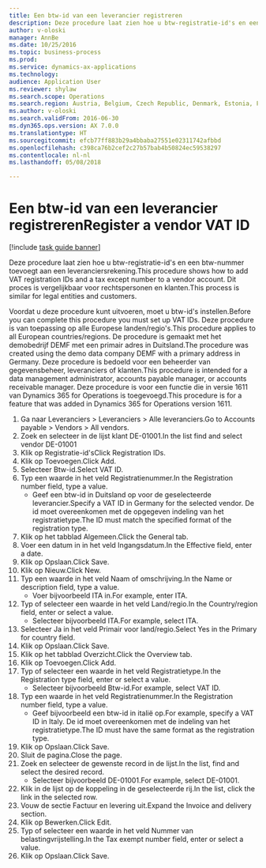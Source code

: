 ```yaml
--- 
title: Een btw-id van een leverancier registreren
description: Deze procedure laat zien hoe u btw-registratie-id's en een btw-nummer toevoegt aan een leveranciersrekening.
author: v-oloski
manager: AnnBe
ms.date: 10/25/2016
ms.topic: business-process
ms.prod: 
ms.service: dynamics-ax-applications
ms.technology: 
audience: Application User
ms.reviewer: shylaw
ms.search.scope: Operations
ms.search.region: Austria, Belgium, Czech Republic, Denmark, Estonia, Finland, France, Germany, Hungary, Ireland, Italy, Latvia, Lithuania, Netherlands, Poland, Spain, Sweden, United Kingdom
ms.author: v-oloski
ms.search.validFrom: 2016-06-30
ms.dyn365.ops.version: AX 7.0.0
ms.translationtype: HT
ms.sourcegitcommit: efcb77ff883b29a4bbaba27551e02311742afbbd
ms.openlocfilehash: c398ca76b2cef2c27b57bab4b50824ec59538297
ms.contentlocale: nl-nl
ms.lasthandoff: 05/08/2018

---
```

# <a name="register-a-vendor-vat-id"></a><span data-ttu-id="eadb5-103">Een btw-id van een leverancier registreren</span><span class="sxs-lookup"><span data-stu-id="eadb5-103">Register a vendor VAT ID</span></span>

[!include [task guide banner](../../includes/task-guide-banner.md)]

<span data-ttu-id="eadb5-104">Deze procedure laat zien hoe u btw-registratie-id's en een btw-nummer toevoegt aan een leveranciersrekening.</span><span class="sxs-lookup"><span data-stu-id="eadb5-104">This procedure shows how to add VAT registration IDs and a tax except number to a vendor account.</span></span> <span data-ttu-id="eadb5-105">Dit proces is vergelijkbaar voor rechtspersonen en klanten.</span><span class="sxs-lookup"><span data-stu-id="eadb5-105">This process is similar for legal entities and customers.</span></span> 

<span data-ttu-id="eadb5-106">Voordat u deze procedure kunt uitvoeren, moet u btw-id's instellen.</span><span class="sxs-lookup"><span data-stu-id="eadb5-106">Before you can complete this procedure you must set up VAT IDs.</span></span> <span data-ttu-id="eadb5-107">Deze procedure is van toepassing op alle Europese landen/regio's.</span><span class="sxs-lookup"><span data-stu-id="eadb5-107">This procedure applies to all European countries/regions.</span></span> <span data-ttu-id="eadb5-108">De procedure is gemaakt met het demobedrijf DEMF met een primair adres in Duitsland.</span><span class="sxs-lookup"><span data-stu-id="eadb5-108">The procedure was created using the demo data company DEMF with a primary address in Germany.</span></span> <span data-ttu-id="eadb5-109">Deze procedure is bedoeld voor een beheerder van gegevensbeheer, leveranciers of klanten.</span><span class="sxs-lookup"><span data-stu-id="eadb5-109">This procedure is intended for a data management administrator, accounts payable manager, or accounts receivable manager.</span></span> <span data-ttu-id="eadb5-110">Deze procedure is voor een functie die in versie 1611 van Dynamics 365 for Operations is toegevoegd.</span><span class="sxs-lookup"><span data-stu-id="eadb5-110">This procedure is for a feature that was added in Dynamics 365 for Operations version 1611.</span></span>

1. <span data-ttu-id="eadb5-111">Ga naar Leveranciers > Leveranciers > Alle leveranciers.</span><span class="sxs-lookup"><span data-stu-id="eadb5-111">Go to Accounts payable > Vendors > All vendors.</span></span>
2. <span data-ttu-id="eadb5-112">Zoek en selecteer in de lijst klant DE-01001.</span><span class="sxs-lookup"><span data-stu-id="eadb5-112">In the list find and select vendor DE-01001</span></span>
3. <span data-ttu-id="eadb5-113">Klik op Registratie-id's</span><span class="sxs-lookup"><span data-stu-id="eadb5-113">Click Registration IDs.</span></span>
4. <span data-ttu-id="eadb5-114">Klik op Toevoegen.</span><span class="sxs-lookup"><span data-stu-id="eadb5-114">Click Add.</span></span>
5. <span data-ttu-id="eadb5-115">Selecteer Btw-id.</span><span class="sxs-lookup"><span data-stu-id="eadb5-115">Select VAT ID.</span></span>
6. <span data-ttu-id="eadb5-116">Typ een waarde in het veld Registratienummer.</span><span class="sxs-lookup"><span data-stu-id="eadb5-116">In the Registration number field, type a value.</span></span>
    * <span data-ttu-id="eadb5-117">Geef een btw-id in Duitsland op voor de geselecteerde leverancier.</span><span class="sxs-lookup"><span data-stu-id="eadb5-117">Specify a VAT ID in Germany for the selected vendor.</span></span> <span data-ttu-id="eadb5-118">De id moet overeenkomen met de opgegeven indeling van het registratietype.</span><span class="sxs-lookup"><span data-stu-id="eadb5-118">The ID must match the specified format of the registration type.</span></span>  
7. <span data-ttu-id="eadb5-119">Klik op het tabblad Algemeen.</span><span class="sxs-lookup"><span data-stu-id="eadb5-119">Click the General tab.</span></span>
8. <span data-ttu-id="eadb5-120">Voer een datum in in het veld Ingangsdatum.</span><span class="sxs-lookup"><span data-stu-id="eadb5-120">In the Effective field, enter a date.</span></span>
9. <span data-ttu-id="eadb5-121">Klik op Opslaan.</span><span class="sxs-lookup"><span data-stu-id="eadb5-121">Click Save.</span></span>
10. <span data-ttu-id="eadb5-122">Klik op Nieuw.</span><span class="sxs-lookup"><span data-stu-id="eadb5-122">Click New.</span></span>
11. <span data-ttu-id="eadb5-123">Typ een waarde in het veld Naam of omschrijving.</span><span class="sxs-lookup"><span data-stu-id="eadb5-123">In the Name or description field, type a value.</span></span>
    * <span data-ttu-id="eadb5-124">Voer bijvoorbeeld ITA in.</span><span class="sxs-lookup"><span data-stu-id="eadb5-124">For example, enter ITA.</span></span>  
12. <span data-ttu-id="eadb5-125">Typ of selecteer een waarde in het veld Land/regio.</span><span class="sxs-lookup"><span data-stu-id="eadb5-125">In the Country/region field, enter or select a value.</span></span>
    * <span data-ttu-id="eadb5-126">Selecteer bijvoorbeeld ITA.</span><span class="sxs-lookup"><span data-stu-id="eadb5-126">For example, select ITA.</span></span>  
13. <span data-ttu-id="eadb5-127">Selecteer Ja in het veld Primair voor land/regio.</span><span class="sxs-lookup"><span data-stu-id="eadb5-127">Select Yes in the Primary for country field.</span></span>
14. <span data-ttu-id="eadb5-128">Klik op Opslaan.</span><span class="sxs-lookup"><span data-stu-id="eadb5-128">Click Save.</span></span>
15. <span data-ttu-id="eadb5-129">Klik op het tabblad Overzicht.</span><span class="sxs-lookup"><span data-stu-id="eadb5-129">Click the Overview tab.</span></span>
16. <span data-ttu-id="eadb5-130">Klik op Toevoegen.</span><span class="sxs-lookup"><span data-stu-id="eadb5-130">Click Add.</span></span>
17. <span data-ttu-id="eadb5-131">Typ of selecteer een waarde in het veld Registratietype.</span><span class="sxs-lookup"><span data-stu-id="eadb5-131">In the Registration type field, enter or select a value.</span></span>
    * <span data-ttu-id="eadb5-132">Selecteer bijvoorbeeld Btw-id.</span><span class="sxs-lookup"><span data-stu-id="eadb5-132">For example, select VAT ID.</span></span>  
18. <span data-ttu-id="eadb5-133">Typ een waarde in het veld Registratienummer.</span><span class="sxs-lookup"><span data-stu-id="eadb5-133">In the Registration number field, type a value.</span></span>
    * <span data-ttu-id="eadb5-134">Geef bijvoorbeeld een btw-id in italië op.</span><span class="sxs-lookup"><span data-stu-id="eadb5-134">For example, specify a VAT ID in Italy.</span></span>  <span data-ttu-id="eadb5-135">De id moet overeenkomen met de indeling van het registratietype.</span><span class="sxs-lookup"><span data-stu-id="eadb5-135">The ID must have the same format as the registration type.</span></span>  
19. <span data-ttu-id="eadb5-136">Klik op Opslaan.</span><span class="sxs-lookup"><span data-stu-id="eadb5-136">Click Save.</span></span>
20. <span data-ttu-id="eadb5-137">Sluit de pagina.</span><span class="sxs-lookup"><span data-stu-id="eadb5-137">Close the page.</span></span>
21. <span data-ttu-id="eadb5-138">Zoek en selecteer de gewenste record in de lijst.</span><span class="sxs-lookup"><span data-stu-id="eadb5-138">In the list, find and select the desired record.</span></span>
    * <span data-ttu-id="eadb5-139">Selecteer bijvoorbeeld DE-01001.</span><span class="sxs-lookup"><span data-stu-id="eadb5-139">For example, select DE-01001.</span></span>  
22. <span data-ttu-id="eadb5-140">Klik in de lijst op de koppeling in de geselecteerde rij.</span><span class="sxs-lookup"><span data-stu-id="eadb5-140">In the list, click the link in the selected row.</span></span>
23. <span data-ttu-id="eadb5-141">Vouw de sectie Factuur en levering uit.</span><span class="sxs-lookup"><span data-stu-id="eadb5-141">Expand the Invoice and delivery section.</span></span>
24. <span data-ttu-id="eadb5-142">Klik op Bewerken.</span><span class="sxs-lookup"><span data-stu-id="eadb5-142">Click Edit.</span></span>
25. <span data-ttu-id="eadb5-143">Typ of selecteer een waarde in het veld Nummer van belastingvrijstelling.</span><span class="sxs-lookup"><span data-stu-id="eadb5-143">In the Tax exempt number field, enter or select a value.</span></span>
26. <span data-ttu-id="eadb5-144">Klik op Opslaan.</span><span class="sxs-lookup"><span data-stu-id="eadb5-144">Click Save.</span></span>


